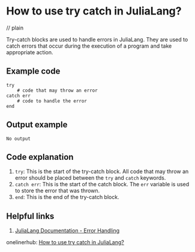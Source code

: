 # How to use try catch in JuliaLang?
// plain

Try-catch blocks are used to handle errors in JuliaLang. They are used to catch errors that occur during the execution of a program and take appropriate action.

## Example code

```
try
    # code that may throw an error
catch err
    # code to handle the error
end
```

## Output example

```
No output
```

## Code explanation

1. `try`: This is the start of the try-catch block. All code that may throw an error should be placed between the `try` and `catch` keywords.
2. `catch err`: This is the start of the catch block. The `err` variable is used to store the error that was thrown.
3. `end`: This is the end of the try-catch block.

## Helpful links
1. [JuliaLang Documentation - Error Handling](https://docs.julialang.org/en/v1/manual/control-flow/#Error-Handling-1)

onelinerhub: [How to use try catch in JuliaLang?](https://onelinerhub.com/julialang/how-to-use-try-catch-in-julialang)